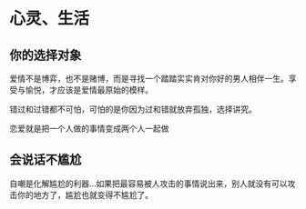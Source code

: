 

# 心灵、生活

## 你的选择对象



爱情不是博弈，也不是赌博，而是寻找一个踏踏实实肯对你好的男人相伴一生。享受与愉悦，才应该是爱情最原始的模样。



错过和过错都不可怕，可怕的是你因为过和错就放弃孤独，选择讲究。



恋爱就是把一个人做的事情变成两个人一起做



## 会说话不尴尬

自嘲是化解尴尬的利器...如果把最容易被人攻击的事情说出来，别人就没有可以攻击你的地方了，尴尬也就变得不尴尬了。


